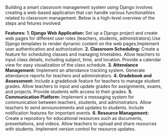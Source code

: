 Building a smart classroom management system using Django involves creating a web-based application that can handle various functionalities related to classroom management. Below is a high-level overview of the steps and fetures involved:

 **Features:**
**1. Django Web Application:**
Set up a Django project and create web pages for different user roles (teachers, students, administrators).Use Django templates to render dynamic content on the web pages.Implement user authentication and authorization.
**2. Classroom Scheduling:**
Create a feature for scheduling classes and managing timetables.
Allow teachers to input class details, including subject, time, and location.
Provide a calendar view for easy visualization of the class schedule.
**3. Attendance Management:**
Implement an attendance tracking system.
Generate attendance reports for teachers and administrators.
**4. Gradebook and Assessment:**
Include a gradebook feature for teachers to manage student grades.
Allow teachers to input and update grades for assignments, exams, and projects.
Provide students with access to their grades.
**5. Communication Platform:**
Implement a messaging system for communication between teachers, students, and administrators.
Allow teachers to send announcements and updates to students.
Include notification features for important events.
**6. Resource Management:**
Create a repository for educational resources such as documents, presentations, and videos.
Allow teachers to upload and share resources with students.
Implement version control for resource updates.
